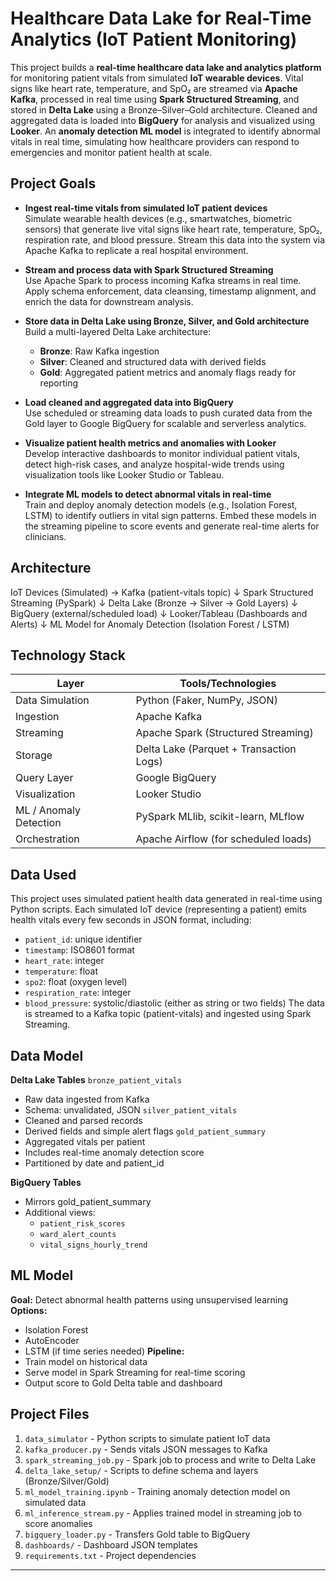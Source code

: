 # Healthcare Data Lake for Real-Time Analytics (IoT Patient Monitoring)

This project builds a **real-time healthcare data lake and analytics platform** for monitoring patient vitals from simulated **IoT wearable devices**. Vital signs like heart rate, temperature, and SpO₂ are streamed via **Apache Kafka**, processed in real time using **Spark Structured Streaming**, and stored in **Delta Lake** using a Bronze–Silver–Gold architecture. Cleaned and aggregated data is loaded into **BigQuery** for analysis and visualized using **Looker**. An **anomaly detection ML model** is integrated to identify abnormal vitals in real time, simulating how healthcare providers can respond to emergencies and monitor patient health at scale.

## Project Goals

- **Ingest real-time vitals from simulated IoT patient devices**  
  Simulate wearable health devices (e.g., smartwatches, biometric sensors) that generate live vital signs like heart rate, temperature, SpO₂, respiration rate, and blood pressure. Stream this data into the system via Apache Kafka to replicate a real hospital environment.

- **Stream and process data with Spark Structured Streaming**  
  Use Apache Spark to process incoming Kafka streams in real time. Apply schema enforcement, data cleansing, timestamp alignment, and enrich the data for downstream analysis.

- **Store data in Delta Lake using Bronze, Silver, and Gold architecture**  
  Build a multi-layered Delta Lake architecture:  
  - **Bronze**: Raw Kafka ingestion  
  - **Silver**: Cleaned and structured data with derived fields  
  - **Gold**: Aggregated patient metrics and anomaly flags ready for reporting

- **Load cleaned and aggregated data into BigQuery**  
  Use scheduled or streaming data loads to push curated data from the Gold layer to Google BigQuery for scalable and serverless analytics.

- **Visualize patient health metrics and anomalies with Looker**  
  Develop interactive dashboards to monitor individual patient vitals, detect high-risk cases, and analyze hospital-wide trends using visualization tools like Looker Studio or Tableau.

- **Integrate ML models to detect abnormal vitals in real-time**  
  Train and deploy anomaly detection models (e.g., Isolation Forest, LSTM) to identify outliers in vital sign patterns. Embed these models in the streaming pipeline to score events and generate real-time alerts for clinicians.

## Architecture

IoT Devices (Simulated) → Kafka (patient-vitals topic)
                             ↓
               Spark Structured Streaming (PySpark)
                             ↓
          Delta Lake (Bronze → Silver → Gold Layers)
                             ↓
              BigQuery (external/scheduled load)
                             ↓
           Looker/Tableau (Dashboards and Alerts)
                             ↓
   ML Model for Anomaly Detection (Isolation Forest / LSTM)

## Technology Stack

| Layer	| Tools/Technologies |
|-------|--------------------|
| Data Simulation	| Python (Faker, NumPy, JSON)
| Ingestion	| Apache Kafka
| Streaming	| Apache Spark (Structured Streaming)
| Storage	| Delta Lake (Parquet + Transaction Logs)
| Query Layer	| Google BigQuery
| Visualization	| Looker Studio
| ML / Anomaly Detection	| PySpark MLlib, scikit-learn, MLflow
| Orchestration	| Apache Airflow (for scheduled loads)

## Data Used
This project uses simulated patient health data generated in real-time using Python scripts. Each simulated IoT device (representing a patient) emits health vitals every few seconds in JSON format, including:
- `patient_id`: unique identifier
- `timestamp`: ISO8601 format
- `heart_rate`: integer
- `temperature`: float
- `spo2`: float (oxygen level)
- `respiration_rate`: integer
- `blood_pressure`: systolic/diastolic (either as string or two fields)
The data is streamed to a Kafka topic (patient-vitals) and ingested using Spark Streaming.

## Data Model
**Delta Lake Tables**
`bronze_patient_vitals`
- Raw data ingested from Kafka
- Schema: unvalidated, JSON
`silver_patient_vitals`
- Cleaned and parsed records
- Derived fields and simple alert flags
`gold_patient_summary`
- Aggregated vitals per patient
- Includes real-time anomaly detection score
- Partitioned by date and patient_id

**BigQuery Tables**
- Mirrors gold_patient_summary
- Additional views:
  - `patient_risk_scores`
  - `ward_alert_counts`
  - `vital_signs_hourly_trend`
 
## ML Model
**Goal:** Detect abnormal health patterns using unsupervised learning
**Options:**
- Isolation Forest
- AutoEncoder
- LSTM (if time series needed)
**Pipeline:**
- Train model on historical data
- Serve model in Spark Streaming for real-time scoring
- Output score to Gold Delta table and dashboard

## Project Files
1. `data_simulator` - Python scripts to simulate patient IoT data
2. `kafka_producer.py` - Sends vitals JSON messages to Kafka
3. `spark_streaming_job.py` - Spark job to process and write to Delta Lake
4. `delta_lake_setup/` -	Scripts to define schema and layers (Bronze/Silver/Gold)
5. `ml_model_training.ipynb` -	Training anomaly detection model on simulated data
6. `ml_inference_stream.py` -	Applies trained model in streaming job to score anomalies
7. `bigquery_loader.py` -	Transfers Gold table to BigQuery
8. `dashboards/` -	Dashboard JSON templates 
9. `requirements.txt` -	Project dependencies

---
